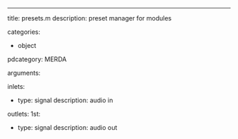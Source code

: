 ---
title: presets.m
description: preset manager for modules

categories:
 - object

pdcategory: MERDA

arguments:

inlets:
  - type: signal
    description: audio in

outlets:
  1st:
  - type: signal
    description: audio out
